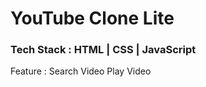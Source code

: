 <h1>YouTube Clone Lite</h1>
<h3>Tech Stack : HTML | CSS | JavaScript</h3>
<p>Feature :
Search Video
Play Video</p>
